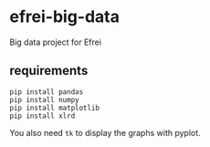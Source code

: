 # efrei-big-data
Big data project for Efrei

## requirements 
```
pip install pandas
pip install numpy
pip install matplotlib
pip install xlrd
```

You also need `tk` to display the graphs with pyplot.
